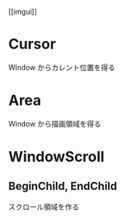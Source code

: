 [[imgui]]

# Cursor
Window からカレント位置を得る

# Area
Window から描画領域を得る

# WindowScroll
## BeginChild, EndChild
スクロール領域を作る

